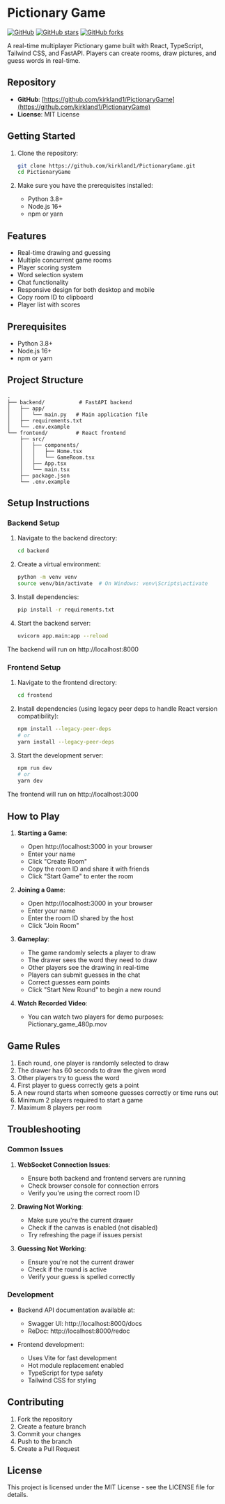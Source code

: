 # Pictionary Game

[![GitHub](https://img.shields.io/github/license/kirkland1/PictionaryGame)](https://github.com/kirkland1/PictionaryGame)
[![GitHub stars](https://img.shields.io/github/stars/kirkland1/PictionaryGame)](https://github.com/kirkland1/PictionaryGame/stargazers)
[![GitHub forks](https://img.shields.io/github/forks/kirkland1/PictionaryGame)](https://github.com/kirkland1/PictionaryGame/network/members)

A real-time multiplayer Pictionary game built with React, TypeScript, Tailwind CSS, and FastAPI. Players can create rooms, draw pictures, and guess words in real-time.

## Repository

- **GitHub**: [https://github.com/kirkland1/PictionaryGame](https://github.com/kirkland1/PictionaryGame)
- **License**: MIT License

## Getting Started

1. Clone the repository:
   ```bash
   git clone https://github.com/kirkland1/PictionaryGame.git
   cd PictionaryGame
   ```

2. Make sure you have the prerequisites installed:
   - Python 3.8+
   - Node.js 16+
   - npm or yarn

## Features

- Real-time drawing and guessing
- Multiple concurrent game rooms
- Player scoring system
- Word selection system
- Chat functionality
- Responsive design for both desktop and mobile
- Copy room ID to clipboard
- Player list with scores

## Prerequisites

- Python 3.8+
- Node.js 16+
- npm or yarn

## Project Structure

```
.
├── backend/           # FastAPI backend
│   ├── app/
│   │   └── main.py   # Main application file
│   ├── requirements.txt
│   └── .env.example
└── frontend/         # React frontend
    ├── src/
    │   ├── components/
    │   │   ├── Home.tsx
    │   │   └── GameRoom.tsx
    │   ├── App.tsx
    │   └── main.tsx
    ├── package.json
    └── .env.example
```

## Setup Instructions

### Backend Setup

1. Navigate to the backend directory:
   ```bash
   cd backend
   ```

2. Create a virtual environment:
   ```bash
   python -m venv venv
   source venv/bin/activate  # On Windows: venv\Scripts\activate
   ```

3. Install dependencies:
   ```bash
   pip install -r requirements.txt
   ```

4. Start the backend server:
   ```bash
   uvicorn app.main:app --reload
   ```

The backend will run on http://localhost:8000

### Frontend Setup

1. Navigate to the frontend directory:
   ```bash
   cd frontend
   ```

2. Install dependencies (using legacy peer deps to handle React version compatibility):
   ```bash
   npm install --legacy-peer-deps
   # or
   yarn install --legacy-peer-deps
   ```

3. Start the development server:
   ```bash
   npm run dev
   # or
   yarn dev
   ```

The frontend will run on http://localhost:3000

## How to Play

1. **Starting a Game**:
   - Open http://localhost:3000 in your browser
   - Enter your name
   - Click "Create Room"
   - Copy the room ID and share it with friends
   - Click "Start Game" to enter the room

2. **Joining a Game**:
   - Open http://localhost:3000 in your browser
   - Enter your name
   - Enter the room ID shared by the host
   - Click "Join Room"

3. **Gameplay**:
   - The game randomly selects a player to draw
   - The drawer sees the word they need to draw
   - Other players see the drawing in real-time
   - Players can submit guesses in the chat
   - Correct guesses earn points
   - Click "Start New Round" to begin a new round

4. **Watch Recorded Video**:
   - You can watch two players for demo purposes: Pictionary_game_480p.mov  

## Game Rules

1. Each round, one player is randomly selected to draw
2. The drawer has 60 seconds to draw the given word
3. Other players try to guess the word
4. First player to guess correctly gets a point
5. A new round starts when someone guesses correctly or time runs out
6. Minimum 2 players required to start a game
7. Maximum 8 players per room

## Troubleshooting

### Common Issues

1. **WebSocket Connection Issues**:
   - Ensure both backend and frontend servers are running
   - Check browser console for connection errors
   - Verify you're using the correct room ID

2. **Drawing Not Working**:
   - Make sure you're the current drawer
   - Check if the canvas is enabled (not disabled)
   - Try refreshing the page if issues persist

3. **Guessing Not Working**:
   - Ensure you're not the current drawer
   - Check if the round is active
   - Verify your guess is spelled correctly

### Development

- Backend API documentation available at:
  - Swagger UI: http://localhost:8000/docs
  - ReDoc: http://localhost:8000/redoc

- Frontend development:
  - Uses Vite for fast development
  - Hot module replacement enabled
  - TypeScript for type safety
  - Tailwind CSS for styling

## Contributing

1. Fork the repository
2. Create a feature branch
3. Commit your changes
4. Push to the branch
5. Create a Pull Request

## License

This project is licensed under the MIT License - see the LICENSE file for details. 